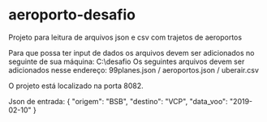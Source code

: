 # aeroporto-desafio
Projeto para leitura de arquivos json e csv com trajetos de aeroportos

Para que possa ter input de dados os arquivos devem ser adicionados no seguinte de sua máquina:
C:\desafio
  Os seguintes arquivos devem ser adicionados nesse endereço:
    99planes.json / 
    aeroportos.json / 
    uberair.csv 

     
O projeto está localizado na porta 8082.


Json de entrada:
{
	"origem": "BSB",
    "destino": "VCP",
    "data_voo": "2019-02-10"
}
